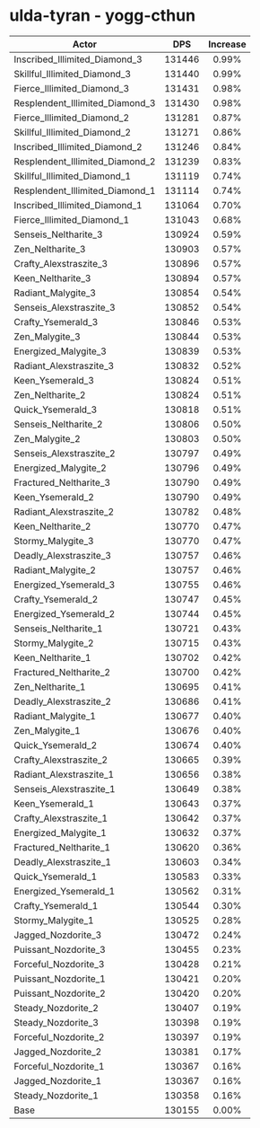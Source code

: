 # ulda-tyran - yogg-cthun
| Actor | DPS | Increase |
|---|:---:|:---:|
|Inscribed_Illimited_Diamond_3|131446|0.99%|
|Skillful_Illimited_Diamond_3|131440|0.99%|
|Fierce_Illimited_Diamond_3|131431|0.98%|
|Resplendent_Illimited_Diamond_3|131430|0.98%|
|Fierce_Illimited_Diamond_2|131281|0.87%|
|Skillful_Illimited_Diamond_2|131271|0.86%|
|Inscribed_Illimited_Diamond_2|131246|0.84%|
|Resplendent_Illimited_Diamond_2|131239|0.83%|
|Skillful_Illimited_Diamond_1|131119|0.74%|
|Resplendent_Illimited_Diamond_1|131114|0.74%|
|Inscribed_Illimited_Diamond_1|131064|0.70%|
|Fierce_Illimited_Diamond_1|131043|0.68%|
|Senseis_Neltharite_3|130924|0.59%|
|Zen_Neltharite_3|130903|0.57%|
|Crafty_Alexstraszite_3|130896|0.57%|
|Keen_Neltharite_3|130894|0.57%|
|Radiant_Malygite_3|130854|0.54%|
|Senseis_Alexstraszite_3|130852|0.54%|
|Crafty_Ysemerald_3|130846|0.53%|
|Zen_Malygite_3|130844|0.53%|
|Energized_Malygite_3|130839|0.53%|
|Radiant_Alexstraszite_3|130832|0.52%|
|Keen_Ysemerald_3|130824|0.51%|
|Zen_Neltharite_2|130824|0.51%|
|Quick_Ysemerald_3|130818|0.51%|
|Senseis_Neltharite_2|130806|0.50%|
|Zen_Malygite_2|130803|0.50%|
|Senseis_Alexstraszite_2|130797|0.49%|
|Energized_Malygite_2|130796|0.49%|
|Fractured_Neltharite_3|130790|0.49%|
|Keen_Ysemerald_2|130790|0.49%|
|Radiant_Alexstraszite_2|130782|0.48%|
|Keen_Neltharite_2|130770|0.47%|
|Stormy_Malygite_3|130770|0.47%|
|Deadly_Alexstraszite_3|130757|0.46%|
|Radiant_Malygite_2|130757|0.46%|
|Energized_Ysemerald_3|130755|0.46%|
|Crafty_Ysemerald_2|130747|0.45%|
|Energized_Ysemerald_2|130744|0.45%|
|Senseis_Neltharite_1|130721|0.43%|
|Stormy_Malygite_2|130715|0.43%|
|Keen_Neltharite_1|130702|0.42%|
|Fractured_Neltharite_2|130700|0.42%|
|Zen_Neltharite_1|130695|0.41%|
|Deadly_Alexstraszite_2|130686|0.41%|
|Radiant_Malygite_1|130677|0.40%|
|Zen_Malygite_1|130676|0.40%|
|Quick_Ysemerald_2|130674|0.40%|
|Crafty_Alexstraszite_2|130665|0.39%|
|Radiant_Alexstraszite_1|130656|0.38%|
|Senseis_Alexstraszite_1|130649|0.38%|
|Keen_Ysemerald_1|130643|0.37%|
|Crafty_Alexstraszite_1|130642|0.37%|
|Energized_Malygite_1|130632|0.37%|
|Fractured_Neltharite_1|130620|0.36%|
|Deadly_Alexstraszite_1|130603|0.34%|
|Quick_Ysemerald_1|130583|0.33%|
|Energized_Ysemerald_1|130562|0.31%|
|Crafty_Ysemerald_1|130544|0.30%|
|Stormy_Malygite_1|130525|0.28%|
|Jagged_Nozdorite_3|130472|0.24%|
|Puissant_Nozdorite_3|130455|0.23%|
|Forceful_Nozdorite_3|130428|0.21%|
|Puissant_Nozdorite_1|130421|0.20%|
|Puissant_Nozdorite_2|130420|0.20%|
|Steady_Nozdorite_2|130407|0.19%|
|Steady_Nozdorite_3|130398|0.19%|
|Forceful_Nozdorite_2|130397|0.19%|
|Jagged_Nozdorite_2|130381|0.17%|
|Forceful_Nozdorite_1|130367|0.16%|
|Jagged_Nozdorite_1|130367|0.16%|
|Steady_Nozdorite_1|130358|0.16%|
|Base|130155|0.00%|
